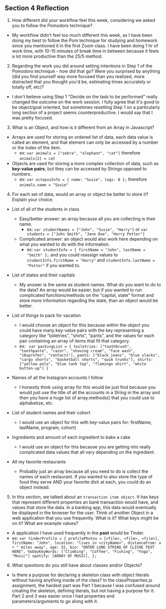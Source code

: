 ## Section 4 Reflection

1. How different did your workflow feel this week, considering we asked you to follow the Pomodoro technique?

- My workflow didn't feel too much different this week, as I have been doing my best to follow the Pom technique for studying and homework since you mentioned it in the first Zoom class. I have been doing 1 hr of work time, with 10-15 minutes of break time in between because it feels a lot more productive than the 25/5 method.

2. Regarding the work you did around setting intentions in Step 1 of the Pomodoro technique - how did that go? Were you surprised by anything (did you find yourself way more focused than you realized, more distracted that you thought you'd be, estimating times accurately or totally off, etc)?

- I don't believe using Step 1 "Decide on the task to be performed" really changed the outcome on the work session. I fully agree that it's good to be object/goal oriented, but sometimes resetting Step 1 on a particularly long section of a project seems counterproductive. I would say that I was pretty focused.

3. What is an Object, and how is it different from an Array in Javascript?

- Arrays are used for storing an ordered list of data, each data value is called an element, and that element can only be accessed by a number or the index of the item.
  * ex: ```var animals = ["zebra", "elephant", "cat"]``` therefore ```animals[2] = cat```
- Objects are used for storing a more complex collection of data, such as **key-value pairs**, but they can be accessed by Strings opposed to numbers.
  * ex: ``` var octopusInfo = {
              name: "Susie",
              legs: 8
            }; ```
  therefore ``` animals.name = "Susie" ```

4. For each set of data, would an array or object be better to store it? Explain your choice.

  * List of all of the students in class
    - Easy/better answer: an array because all you are collecting is their name.
      - ex:
`var studentNames = ["John", "Susie", "Harry"]`
or
`var students = ["John Smith", "Jane Doe", "Harry Potter"]`
    - Complicated answer: an object would also work here depending on what you wanted to do with the information.
      - ex:
`var studentInfo = {
    firstName = "John",
    lastName = "Smith"
 };`
        and you could reassign values to ```studentInfo.firstName = "Harry"``` and ```studentInfo.lastName = "Potter"``` if you wanted to.

  * List of states and their capitals
    - My answer is the same as student names. What do you want to do to the data? An array would be easier, but if you wanted to run complicated functions/methods on the "capital, state" format and store more information regarding the state, than an object would be better.

  * List of things to pack for vacation
    - I would choose an object for this because within the object you could have many key-value pairs with the key representing a category like "toiletries", "shirts", "pants", and the values for each pair containing an array of items that fit that category.
    - ex:
` var packingList = {
    toiletries: ["toothbrush", "toothpaste", "razor", "shaving cream", "face wash", "ibuprofen", "contacts"],
    pants: ["black jeans", "blue slacks", "cargo shorts", "basketball shorts", "swim trunks"],
    shirts: ["yellow polo", "blue tank top", "flamingo shirt", "white button-up"]
}`

  * Names of all the Instagram accounts I follow
    - I honestly think using array for this would be just find because you would just use the title of all the accounts in a String in the array and then you have a huge list of array.methods() that you could use to alphabetize, etc.

  * List of student names and their cohort
    - I would use an object for this with key-value pairs for: firstName, lastName, program, cohort)

  * Ingredients and amount of each ingredient to bake a cake
    - I would use an object for this because you are getting into really complicated data values that all vary depending on the ingredient.

  * All my favorite restaurants
    - Probably just an array because all you need to do is collect the names of each restaurant. If you wanted to also store the type of food they serve AND your favorite dish at each, you could do an object instead.

5. In this section, we talked about an `transaction item object`. It has keys that represent different properties an bank transaction would have, and values that store the data. In a banking app, this data would eventually be displayed in the browser for the user. Think of another Object in a web application that you use frequently. What is it? What keys might be on it? What are example values?
  - A application I have used frequently in the **past** would be Tinder.
  - ex:
`var tinderProfile = {
    profilePhotos = [<file>, <file>, <file>],
    firstName: "John",
    location: "lives in <cityName>",
    distanceFrom: x + " miles away",
    age: 32,
    bio: "ENTER LONG STRING OF CLICHE TEXT HERE",
    hobbyKeyWords: ["Climbing", "Coffee", "Fishing", "Yoga", "Music"]
    spotify: [ARRAY OF MUSIC],
 };`

6. What questions do you still have about classes and/or Objects?
  - Is there a purpose for declaring a skeleton class with object literals without having anything inside of the class? In the classProperties.js assignment, the hardest part was Part 1 because I was confused around creating the skeleton, defining literals, but not having a purpose for it. Part 2 and 3 was easier once I had properties and parameters/arguments to go along with it.
